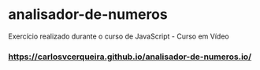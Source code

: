 # analisador-de-numeros
Exercício realizado durante o curso de JavaScript - Curso em Vídeo 
### https://carlosvcerqueira.github.io/analisador-de-numeros.io/
